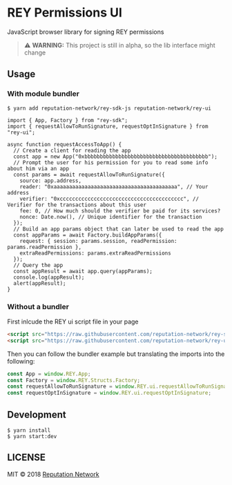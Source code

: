 # REY Permissions UI
JavaScript browser library for signing REY permissions
> :warning: **WARNING:** This project is still in alpha, so the lib interface might change

## Usage

### With module bundler
```
$ yarn add reputation-network/rey-sdk-js reputation-network/rey-ui
```

```es6
import { App, Factory } from "rey-sdk";
import { requestAllowToRunSignature, requestOptInSignature } from "rey-ui";

async function requestAccessToApp() {
  // Create a client for reading the app
  const app = new App("0xbbbbbbbbbbbbbbbbbbbbbbbbbbbbbbbbbbbbbbbb");
  // Prompt the user for his permission for you to read some info about him via an app
  const params = await requestAllowToRunSignature({
    source: app.address,
    reader: "0xaaaaaaaaaaaaaaaaaaaaaaaaaaaaaaaaaaaaaaaa", // Your address
    verifier: "0xcccccccccccccccccccccccccccccccccccccccc", // Verifier for the transactions about this user
    fee: 0, // How much should the verifier be paid for its services?
    nonce: Date.now(), // Unique identifier for the transaction
  });
  // Build an app params object that can later be used to read the app
  const appParams = await Factory.buildAppParams({
    request: { session: params.session, readPermission: params.readPermission },
    extraReadPermissions: params.extraReadPermissions
  });
  // Query the app
  const appResult = await app.query(appParams);
  console.log(appResult);
  alert(appResult);
}
```

### Without a bundler

First inlcude the REY ui script file in your page
```html
<script src="https://raw.githubusercontent.com/reputation-network/rey-sdk-js/master/dist/rey-sdk.js"></script>
<script src="https://raw.githubusercontent.com/reputation-network/rey-ui/master/dist/rey-ui.js"></script>
```

Then you can follow the bundler example but translating the imports into the following:
```js
const App = window.REY.App;
const Factory = window.REY.Structs.Factory;
const requestAllowToRunSignature = window.REY.ui.requestAllowToRunSignature;
const requestOptInSignature = window.REY.ui.requestOptInSignature;
```

## Development 
```
$ yarn install
$ yarn start:dev
```

## LICENSE
MIT © 2018 [Reputation Network](./LICENSE)
